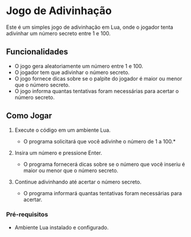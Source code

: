# Jogo de Adivinhação
Este é um simples jogo de adivinhação em Lua, onde o jogador tenta adivinhar um número secreto entre 1 e 100.

## Funcionalidades
- O jogo gera aleatoriamente um número entre 1 e 100.
- O jogador tem que adivinhar o número secreto.
- O jogo fornece dicas sobre se o palpite do jogador é maior ou menor que o número secreto.
- O jogo informa quantas tentativas foram necessárias para acertar o número secreto.
## Como Jogar
1. Execute o código em um ambiente Lua.

   - O programa solicitará que você adivinhe o número de 1 a 100.*

2. Insira um número e pressione Enter.
   - O programa fornecerá dicas sobre se o número que você inseriu é maior ou menor que o número secreto.
3. Continue adivinhando até acertar o número secreto.
   - O programa informará quantas tentativas foram necessárias para acertar.
### Pré-requisitos
- Ambiente Lua instalado e configurado.